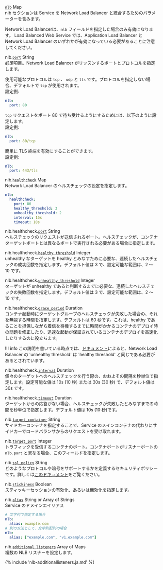 <div class="separator"></div>

<a id="nlb" href="#nlb" class="field">`nlb`</a> <span class="type">Map</span>  
nlb セクションは Service を Network Load Balancer と統合するためのパラメーターを含みます。

Network Load Balancerは、`nlb` フィールドを指定した場合のみ有効になります。
Load Balanced Web Service では、Application Load Balancer と Network Load Balancer のいずれかが有効になっている必要があることに注意してください。

<span class="parent-field">nlb.</span><a id="nlb-port" href="#nlb-port" class="field">`port`</a> <span class="type">String</span>  
必須項目。Network Load Balancer がリッスンするポートとプロトコルを指定します。

使用可能なプロトコルは `tcp` 、 `udp` と `tls` です。プロトコルを指定しない場合、デフォルトで `tcp` が使用されます。  
設定例:
```yaml
nlb:
  port: 80
```
`tcp` リクエストをポート 80 で待ち受けるようにするためには、以下のように設定します。  
設定例:
```yaml
nlb:
  port: 80/tcp
```

簡単に TLS 終端を有効にすることができます。  
設定例:
```yaml
nlb:
  port: 443/tls
```

<span class="parent-field">nlb.</span><a id="nlb-healthcheck" href="#nlb-healthcheck" class="field">`healthcheck`</a> <span class="type">Map</span>  
Network Load Balancer のヘルスチェックの設定を指定します。
```yaml
nlb:
  healthcheck:
    port: 80
    healthy_threshold: 3
    unhealthy_threshold: 2
    interval: 15s
    timeout: 10s
```

<span class="parent-field">nlb.healthcheck.</span><a id="nlb-healthcheck-port" href="#nlb-healthcheck-port" class="field">`port`</a> <span class="type">String</span>  
ヘルスチェックのリクエストが送信されるポート。ヘルスチェックが、コンテナターゲットポートとは異なるポートで実行される必要がある場合に指定します。

<span class="parent-field">nlb.healthcheck.</span><a id="nlb-healthcheck-healthy-threshold" href="#nlb-healthcheck-healthy-threshold" class="field">`healthy_threshold`</a> <span class="type">Integer</span>  
unhealthy なターゲットを healthy とみなすために必要な、連続したヘルスチェックの成功回数を指定します。デフォルト値は 3 で、設定可能な範囲は、2 〜 10 です。

<span class="parent-field">nlb.healthcheck.</span><a id="nlb-healthcheck-unhealthy-threshold" href="#nlb-healthcheck-unhealthy-threshold" class="field">`unhealthy_threshold`</a> <span class="type">Integer</span>  
ターゲットが unhealthy であると判断するまでに必要な、連続したヘルスチェックの失敗回数を指定します。デフォルト値は 3 で、設定可能な範囲は、2 〜 10 です。

<span class="parent-field">nlb.healthcheck.</span><a id="nlb-healthcheck-grace-period" href="#nlb-healthcheck-grace-period" class="field">`grace_period`</a> <span class="type">Duration</span>  
コンテナ起動時にターゲットグループのヘルスチェックが失敗した場合の、それを無視する時間を指定します。デフォルトは 60 秒です。これは、healthy であることを担保しながら着信を待機するまでに時間がかかるコンテナのデプロイ時の問題を修正したり、迅速な起動が保証されているコンテナのデプロイを高速化したりするのに役立ちます。

!!! info
    この説明を書いている時点では、[ドキュメント](https://docs.aws.amazon.com/ja_jp/elasticloadbalancing/latest/network/target-group-health-checks.html)によると、Network Load Balancer の 'unhealthy threshold' は 'healthy threshold' と同じである必要があるとされています。

<span class="parent-field">nlb.healthcheck.</span><a id="nlb-healthcheck-interval" href="#nlb-healthcheck-interval" class="field">`interval`</a> <span class="type">Duration</span>  
個々のターゲットへのヘルスチェックを行う際の、おおよその間隔を秒単位で指定します。設定可能な値は 10s (10 秒) または 30s (30 秒) で、デフォルト値は 30s です。

<span class="parent-field">nlb.healthcheck.</span><a id="nlb-healthcheck-timeout" href="#nlb-healthcheck-timeout" class="field">`timeout`</a> <span class="type">Duration</span>  
ターゲットからの応答がない場合、ヘルスチェックが失敗したとみなすまでの時間を秒単位で指定します。デフォルト値は 10s (10 秒)です。

<span class="parent-field">nlb.</span><a id="nlb-target-container" href="#nlb-target-container" class="field">`target_container`</a> <span class="type">String</span>  
サイドカーコンテナを指定することで、Service のメインコンテナの代わりにサイドカーでロードバランサからのリクエストを受け取れます。

<span class="parent-field">nlb.</span><a id="nlb-target-port" href="#nlb-target-port" class="field">`target_port`</a> <span class="type">Integer</span>  
トラフィックを受信するコンテナのポート。コンテナポートがリスナーポートの `nlb.port` と異なる場合、このフィールドを指定します。

<span class="parent-field">nlb.</span><a id="nlb-ssl-policy" href="#nlb-ssl-policy" class="field">`ssl_policy`</a> <span class="type">String</span>  
どのようなプロトコルや暗号をサポートするかを定義するセキュリティポリシーです。詳しくは[このドキュメント](https://docs.aws.amazon.com/ja_jp/elasticloadbalancing/latest/network/create-tls-listener.html#describe-ssl-policies)をご覧ください。

<span class="parent-field">nlb.</span><a id="nlb-stickiness" href="#nlb-stickiness" class="field">`stickiness`</a> <span class="type">Boolean</span>  
スティッキーセッションの有効化、あるいは無効化を指定します。

<span class="parent-field">nlb.</span><a id="nlb-alias" href="#nlb-alias" class="field">`alias`</a> <span class="type">String or Array of Strings</span>  
Service のドメインエイリアス
```yaml
# 文字列で指定する場合
nlb:
  alias: example.com
# 別の方法として、文字列配列の場合
nlb:
  alias: ["example.com", "v1.example.com"]
```
<span class="parent-field">nlb.</span><a id="nlb-additional-listeners" href="#nlb-additional-listeners" class="field">`additional_listeners`</a> <span class="type">Array of Maps</span>  
複数の NLB リスナーを設定します。

{% include 'nlb-additionallisteners.ja.md' %}